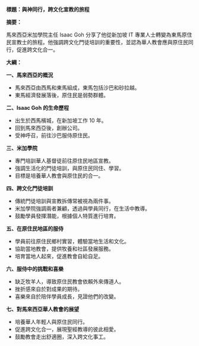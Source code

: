 **標題：與神同行，跨文化宣教的旅程**

**摘要：**

馬來西亞米加學院主任 Isaac Goh 分享了他從新加坡 IT 專業人士轉變為東馬原住民宣教士的旅程。他強調跨文化門徒培訓的重要性，並認為華人教會應與原住民同行，促進跨文化合一。

**大綱：**

**一、馬來西亞的概況**
* 馬來西亞由西馬和東馬組成，東馬包括沙巴和砂拉越。
* 東馬經濟發展落後，原住民是弱勢群體。

**二、Isaac Goh 的生命歷程**
* 出生於西馬檳城，在新加坡工作 10 年。
* 回到馬來西亞後，創辦公司。
* 受神呼召，前往沙巴服侍原住民。

**三、米加學院**
* 專門培訓華人基督徒前往原住民地區宣教。
* 強調生活化的門徒培訓，與原住民同住、學習。
* 目標是培養華人教會與原住民的合一。

**四、跨文化門徒培訓**
* 傳統門徒培訓與宣教拆傳常被視為兩件事。
* 米加學院強調兩者兼顧，透過與學員同行，在生活中教導。
* 鼓勵學員發揮潛能，根據個人特質進行培育。

**五、在原住民地區的服侍**
* 學員前往原住民鄉村實習，體驗當地生活和文化。
* 協助當地教會，提供牧養和社區發展服務。
* 培育當地人起來，促進教會自給自足。

**六、服侍中的挑戰和喜樂**
* 缺乏牧羊人，導致原住民教會依賴外來傳道人。
* 挫折感來自於對成果的期待。
* 喜樂來自於陪伴學員成長，見證他們的改變。

**七、對馬來西亞華人教會的展望**
* 培養華人年輕人與原住民同行。
* 促進跨文化合一，展現聖經教導的彼此相愛。
* 鼓勵教會走出舒適圈，深入跨文化事工。